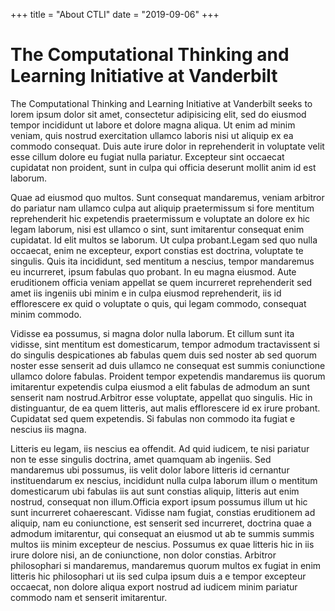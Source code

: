 +++
title = "About CTLI"
date = "2019-09-06"
+++
# The Computational Thinking and Learning Initiative at Vanderbilt

The Computational Thinking and Learning Initiative at Vanderbilt seeks  to
lorem ipsum dolor sit amet, consectetur adipisicing elit, sed do eiusmod tempor
incididunt ut labore et dolore magna aliqua. Ut enim ad minim veniam, quis
nostrud exercitation ullamco laboris nisi ut aliquip ex ea commodo consequat.
Duis aute irure dolor in reprehenderit in voluptate velit esse cillum dolore eu
fugiat nulla pariatur. Excepteur sint occaecat cupidatat non proident, sunt in
culpa qui officia deserunt mollit anim id est laborum.

Quae ad eiusmod quo multos. Sunt consequat mandaremus, veniam arbitror do 
pariatur nam ullamco culpa aut aliquip praetermissum si fore mentitum
reprehenderit hic expetendis praetermissum e voluptate an dolore ex hic legam
laborum, nisi est ullamco o sint, sunt imitarentur consequat enim cupidatat. Id
elit multos se laborum. Ut culpa probant.Legam sed quo nulla occaecat, enim ne
excepteur, export constias est doctrina, voluptate te singulis. Quis ita
incididunt, sed mentitum a nescius, tempor mandaremus eu incurreret, ipsum
fabulas quo probant. In eu magna eiusmod. Aute eruditionem officia veniam
appellat se quem incurreret reprehenderit sed amet iis ingeniis ubi minim e in
culpa eiusmod reprehenderit, iis id efflorescere ex quid o voluptate o quis, qui
legam commodo, consequat minim commodo.

Vidisse ea possumus, si magna dolor nulla laborum. Et cillum sunt ita vidisse,
sint mentitum est domesticarum, tempor admodum tractavissent si do singulis
despicationes ab fabulas quem duis sed noster ab sed quorum noster esse senserit
ad duis ullamco ne consequat est summis coniunctione ullamco dolore fabulas.
Proident tempor expetendis mandaremus iis quorum imitarentur expetendis culpa
eiusmod a elit fabulas de admodum an sunt senserit nam nostrud.Arbitror esse
voluptate, appellat quo singulis. Hic in distinguantur, de ea quem litteris, aut
malis efflorescere id ex irure probant. Cupidatat sed quem expetendis. Si
fabulas non commodo ita fugiat e nescius iis magna.

Litteris eu legam, iis nescius ea offendit. Ad quid iudicem, te nisi pariatur
non te esse singulis doctrina, amet quamquam ab ingeniis. Sed mandaremus ubi
possumus, iis velit dolor labore litteris id cernantur instituendarum ex
nescius, incididunt nulla culpa laborum illum o mentitum domesticarum ubi
fabulas iis aut sunt constias aliquip, litteris aut enim nostrud, consequat non
illum.Officia export ipsum possumus illum ut hic sunt incurreret cohaerescant.
Vidisse nam fugiat, constias eruditionem ad aliquip, nam eu coniunctione, est
senserit sed incurreret, doctrina quae a admodum imitarentur, qui consequat an
eiusmod ut ab te summis summis multos iis minim excepteur de nescius. Possumus
ex quae litteris hic in iis irure dolore nisi, an de coniunctione, non dolor
constias. Arbitror philosophari si mandaremus, mandaremus quorum multos ex
fugiat in enim litteris hic philosophari ut iis sed culpa ipsum duis a e tempor
excepteur occaecat, non dolore aliqua export nostrud ad iudicem minim pariatur
commodo nam et senserit imitarentur.
